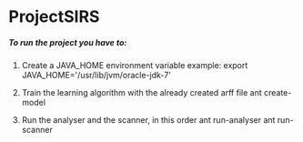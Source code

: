 ProjectSIRS
===========

##### To run the project you have to:

1. Create a JAVA_HOME environment variable
example: export JAVA_HOME='/usr/lib/jvm/oracle-jdk-7' 

2. Train the learning algorithm with the already created arff file
ant create-model

3. Run the analyser and the scanner, in this order
ant run-analyser
ant run-scanner
